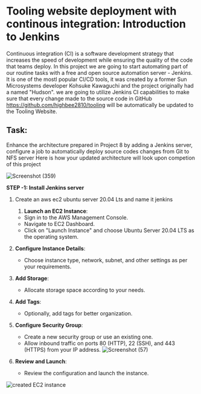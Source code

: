 # Tooling website deployment with continous integration: Introduction to Jenkins
Continuous integration (CI) is a software development strategy that increases the speed of development while ensuring the quality of the code that teams deploy.
In this project we are going to start automating part of our routine tasks with a free and open source automation server - Jenkins. It is one of the mostl popular CI/CD tools, it was created by a former Sun Microsystems
developer Kohsuke Kawaguchi and the project originally had a named "Hudson".
we are going to utilize Jenkins CI capabilities to make sure that every change made to the source code in GitHub https://github.com/highbee2810/tooling will be automatically be updated to the Tooling Website.
## Task:
Enhance the architecture prepared in Project 8 by adding a Jenkins server, configure a job to automatically deploy source codes changes from Git to NFS server
Here is how your updated architecture will look upon competion of this project

![Screenshot (359)](https://github.com/user-attachments/assets/17557f16-d235-4672-88ee-5eff84a07954)

**STEP -1: Install Jenkins server**
1. Create an aws ec2 ubuntu server 20.04 Lts and name it jenkins
   1. **Launch an EC2 Instance**: 
   - Sign in to the AWS Management Console.
   - Navigate to EC2 Dashboard.
   - Click on "Launch Instance" and choose Ubuntu Server 20.04 LTS as the operating system.

2. **Configure Instance Details**:
   - Choose instance type, network, subnet, and other settings as per your requirements.

3. **Add Storage**:
   - Allocate storage space according to your needs.

4. **Add Tags**:
   - Optionally, add tags for better organization.


5. **Configure Security Group**:
   - Create a new security group or use an existing one.
   - Allow inbound traffic on ports 80 (HTTP), 22 (SSH), and 443 (HTTPS) from your IP address.
![Screenshot (57)](https://github.com/highbee2810/STEGHUB-DevOps-cloud-Engineering/assets/155490206/c2e660e8-e954-4dd4-88e7-b96749c55fc5)

6. **Review and Launch**:
   - Review the configuration and launch the instance.

![created EC2 instance](https://github.com/highbee2810/STEGHUB-DevOps-cloud-Engineering/assets/155490206/f0c3258d-8ee6-42e3-adc5-aa9daaea10a4)
    

